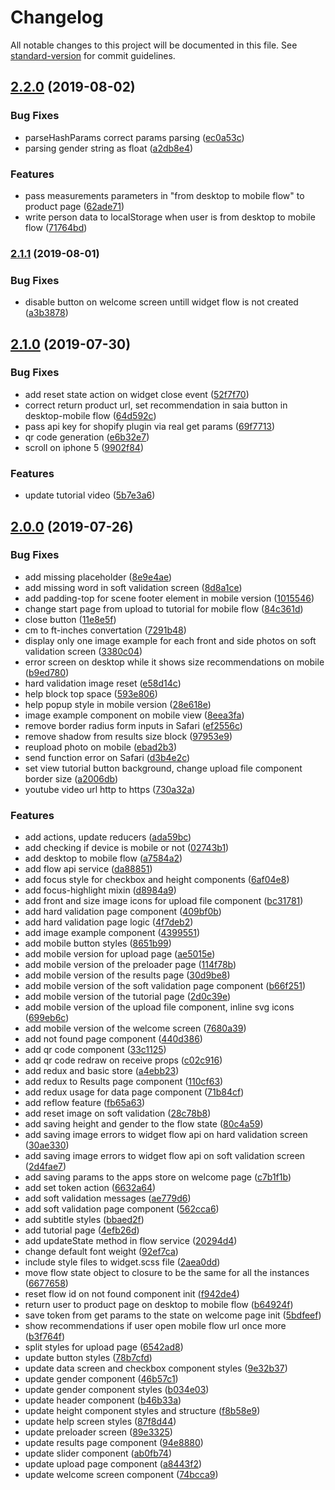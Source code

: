 # Changelog

All notable changes to this project will be documented in this file. See [standard-version](https://github.com/conventional-changelog/standard-version) for commit guidelines.

## [2.2.0](https://github.com/3dlook-me/saia-pf-widget/compare/v2.1.1...v2.2.0) (2019-08-02)


### Bug Fixes

* parseHashParams correct params parsing ([ec0a53c](https://github.com/3dlook-me/saia-pf-widget/commit/ec0a53c))
* parsing gender string as float ([a2db8e4](https://github.com/3dlook-me/saia-pf-widget/commit/a2db8e4))


### Features

* pass measurements parameters in "from desktop to mobile flow" to product page ([62ade71](https://github.com/3dlook-me/saia-pf-widget/commit/62ade71))
* write person data to localStorage when user is from desktop to mobile flow ([71764bd](https://github.com/3dlook-me/saia-pf-widget/commit/71764bd))



### [2.1.1](https://github.com/3dlook-me/saia-pf-widget/compare/v2.1.0...v2.1.1) (2019-08-01)


### Bug Fixes

* disable button on welcome screen untill widget flow is not created ([a3b3878](https://github.com/3dlook-me/saia-pf-widget/commit/a3b3878))



## [2.1.0](https://github.com/3dlook-me/saia-pf-widget/compare/v2.0.0...v2.1.0) (2019-07-30)


### Bug Fixes

* add reset state action on widget close event ([52f7f70](https://github.com/3dlook-me/saia-pf-widget/commit/52f7f70))
* correct return product url, set recommendation in saia button in desktop-mobile flow ([64d592c](https://github.com/3dlook-me/saia-pf-widget/commit/64d592c))
* pass api key for shopify plugin via real get params ([69f7713](https://github.com/3dlook-me/saia-pf-widget/commit/69f7713))
* qr code generation ([e6b32e7](https://github.com/3dlook-me/saia-pf-widget/commit/e6b32e7))
* scroll on iphone 5 ([9902f84](https://github.com/3dlook-me/saia-pf-widget/commit/9902f84))


### Features

* update tutorial video ([5b7e3a6](https://github.com/3dlook-me/saia-pf-widget/commit/5b7e3a6))



## [2.0.0](https://github.com/3dlook-me/saia-pf-widget/compare/v1.1.7...v2.0.0) (2019-07-26)


### Bug Fixes

* add missing placeholder ([8e9e4ae](https://github.com/3dlook-me/saia-pf-widget/commit/8e9e4ae))
* add missing word in soft validation screen ([8d8a1ce](https://github.com/3dlook-me/saia-pf-widget/commit/8d8a1ce))
* add padding-top for scene footer element in mobile version ([1015546](https://github.com/3dlook-me/saia-pf-widget/commit/1015546))
* change start page from upload to tutorial for mobile flow ([84c361d](https://github.com/3dlook-me/saia-pf-widget/commit/84c361d))
* close button ([11e8e5f](https://github.com/3dlook-me/saia-pf-widget/commit/11e8e5f))
* cm to ft-inches convertation ([7291b48](https://github.com/3dlook-me/saia-pf-widget/commit/7291b48))
* display only one image example for each front and side photos on soft validation screen ([3380c04](https://github.com/3dlook-me/saia-pf-widget/commit/3380c04))
* error screen on desktop while  it shows size recommendations on mobile ([b9ed780](https://github.com/3dlook-me/saia-pf-widget/commit/b9ed780))
* hard validation image reset ([e58d14c](https://github.com/3dlook-me/saia-pf-widget/commit/e58d14c))
* help block top space ([593e806](https://github.com/3dlook-me/saia-pf-widget/commit/593e806))
* help popup style in mobile version ([28e618e](https://github.com/3dlook-me/saia-pf-widget/commit/28e618e))
* image example component on mobile view ([8eea3fa](https://github.com/3dlook-me/saia-pf-widget/commit/8eea3fa))
* remove border radius form inputs in Safari ([ef2556c](https://github.com/3dlook-me/saia-pf-widget/commit/ef2556c))
* remove shadow from results size block ([97953e9](https://github.com/3dlook-me/saia-pf-widget/commit/97953e9))
* reupload photo on mobile ([ebad2b3](https://github.com/3dlook-me/saia-pf-widget/commit/ebad2b3))
* send function error on Safari ([d3b4e2c](https://github.com/3dlook-me/saia-pf-widget/commit/d3b4e2c))
* set view tutorial button background, change upload file component border size ([a2006db](https://github.com/3dlook-me/saia-pf-widget/commit/a2006db))
* youtube video url http to https ([730a32a](https://github.com/3dlook-me/saia-pf-widget/commit/730a32a))


### Features

* add actions, update reducers ([ada59bc](https://github.com/3dlook-me/saia-pf-widget/commit/ada59bc))
* add checking if device is mobile or not ([02743b1](https://github.com/3dlook-me/saia-pf-widget/commit/02743b1))
* add desktop to mobile flow ([a7584a2](https://github.com/3dlook-me/saia-pf-widget/commit/a7584a2))
* add flow api service ([da88851](https://github.com/3dlook-me/saia-pf-widget/commit/da88851))
* add focus style for checkbox and height components ([6af04e8](https://github.com/3dlook-me/saia-pf-widget/commit/6af04e8))
* add focus-highlight mixin ([d8984a9](https://github.com/3dlook-me/saia-pf-widget/commit/d8984a9))
* add front and size image icons for upload file component ([bc31781](https://github.com/3dlook-me/saia-pf-widget/commit/bc31781))
* add hard validation page component ([409bf0b](https://github.com/3dlook-me/saia-pf-widget/commit/409bf0b))
* add hard validation page logic ([4f7deb2](https://github.com/3dlook-me/saia-pf-widget/commit/4f7deb2))
* add image example component ([4399551](https://github.com/3dlook-me/saia-pf-widget/commit/4399551))
* add mobile button styles ([8651b99](https://github.com/3dlook-me/saia-pf-widget/commit/8651b99))
* add mobile version for upload page ([ae5015e](https://github.com/3dlook-me/saia-pf-widget/commit/ae5015e))
* add mobile version of the preloader page ([114f78b](https://github.com/3dlook-me/saia-pf-widget/commit/114f78b))
* add mobile version of the results page ([30d9be8](https://github.com/3dlook-me/saia-pf-widget/commit/30d9be8))
* add mobile version of the soft validation page component ([b66f251](https://github.com/3dlook-me/saia-pf-widget/commit/b66f251))
* add mobile version of the tutorial page ([2d0c39e](https://github.com/3dlook-me/saia-pf-widget/commit/2d0c39e))
* add mobile version of the upload file component, inline svg icons ([699eb6c](https://github.com/3dlook-me/saia-pf-widget/commit/699eb6c))
* add mobile version of the welcome screen ([7680a39](https://github.com/3dlook-me/saia-pf-widget/commit/7680a39))
* add not found page component ([440d386](https://github.com/3dlook-me/saia-pf-widget/commit/440d386))
* add qr code component ([33c1125](https://github.com/3dlook-me/saia-pf-widget/commit/33c1125))
* add qr code redraw on receive props ([c02c916](https://github.com/3dlook-me/saia-pf-widget/commit/c02c916))
* add redux and basic store ([a4ebb23](https://github.com/3dlook-me/saia-pf-widget/commit/a4ebb23))
* add redux to Results page component ([110cf63](https://github.com/3dlook-me/saia-pf-widget/commit/110cf63))
* add redux usage for data page component ([71b84cf](https://github.com/3dlook-me/saia-pf-widget/commit/71b84cf))
* add reflow feature ([fb65a63](https://github.com/3dlook-me/saia-pf-widget/commit/fb65a63))
* add reset image on soft validation ([28c78b8](https://github.com/3dlook-me/saia-pf-widget/commit/28c78b8))
* add saving height and gender to the flow state ([80c4a59](https://github.com/3dlook-me/saia-pf-widget/commit/80c4a59))
* add saving image errors to widget flow api on hard validation screen ([30ae330](https://github.com/3dlook-me/saia-pf-widget/commit/30ae330))
* add saving image errors to widget flow api on soft validation screen ([2d4fae7](https://github.com/3dlook-me/saia-pf-widget/commit/2d4fae7))
* add saving params to the apps store on welcome page ([c7b1f1b](https://github.com/3dlook-me/saia-pf-widget/commit/c7b1f1b))
* add set token action ([6632a64](https://github.com/3dlook-me/saia-pf-widget/commit/6632a64))
* add soft validation messages ([ae779d6](https://github.com/3dlook-me/saia-pf-widget/commit/ae779d6))
* add soft validation page component ([562cca6](https://github.com/3dlook-me/saia-pf-widget/commit/562cca6))
* add subtitle styles ([bbaed2f](https://github.com/3dlook-me/saia-pf-widget/commit/bbaed2f))
* add tutorial page ([4efb26d](https://github.com/3dlook-me/saia-pf-widget/commit/4efb26d))
* add updateState method in flow service ([20294d4](https://github.com/3dlook-me/saia-pf-widget/commit/20294d4))
* change default font weight ([92ef7ca](https://github.com/3dlook-me/saia-pf-widget/commit/92ef7ca))
* include style files to widget.scss file ([2aea0dd](https://github.com/3dlook-me/saia-pf-widget/commit/2aea0dd))
* move flow state object to closure to be the same for all the instances ([6677658](https://github.com/3dlook-me/saia-pf-widget/commit/6677658))
* reset flow id on not found component init ([f942de4](https://github.com/3dlook-me/saia-pf-widget/commit/f942de4))
* return user to product page on desktop to mobile flow ([b64924f](https://github.com/3dlook-me/saia-pf-widget/commit/b64924f))
* save token from get params to the state on welcome page init ([5bdfeef](https://github.com/3dlook-me/saia-pf-widget/commit/5bdfeef))
* show recommendations if user open mobile flow url once more ([b3f764f](https://github.com/3dlook-me/saia-pf-widget/commit/b3f764f))
* split styles for upload page ([6542ad8](https://github.com/3dlook-me/saia-pf-widget/commit/6542ad8))
* update button styles ([78b7cfd](https://github.com/3dlook-me/saia-pf-widget/commit/78b7cfd))
* update data screen and checkbox component styles ([9e32b37](https://github.com/3dlook-me/saia-pf-widget/commit/9e32b37))
* update gender component ([46b57c1](https://github.com/3dlook-me/saia-pf-widget/commit/46b57c1))
* update gender component styles ([b034e03](https://github.com/3dlook-me/saia-pf-widget/commit/b034e03))
* update header component ([b46b33a](https://github.com/3dlook-me/saia-pf-widget/commit/b46b33a))
* update height component styles and structure ([f8b58e9](https://github.com/3dlook-me/saia-pf-widget/commit/f8b58e9))
* update help screen styles ([87f8d44](https://github.com/3dlook-me/saia-pf-widget/commit/87f8d44))
* update preloader screen ([89e3325](https://github.com/3dlook-me/saia-pf-widget/commit/89e3325))
* update results page component ([94e8880](https://github.com/3dlook-me/saia-pf-widget/commit/94e8880))
* update slider component ([ab0fb74](https://github.com/3dlook-me/saia-pf-widget/commit/ab0fb74))
* update upload page component ([a8443f2](https://github.com/3dlook-me/saia-pf-widget/commit/a8443f2))
* update welcome screen component ([74bcca9](https://github.com/3dlook-me/saia-pf-widget/commit/74bcca9))
